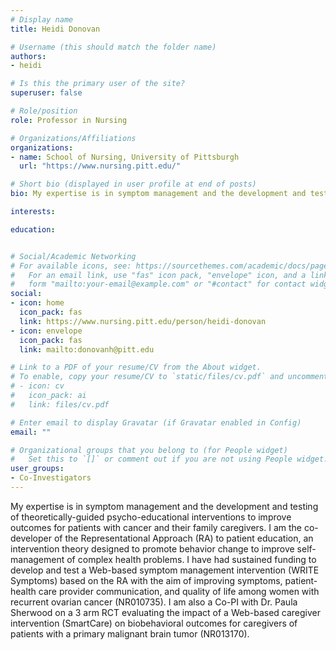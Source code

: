 ```yaml
---
# Display name
title: Heidi Donovan

# Username (this should match the folder name)
authors:
- heidi

# Is this the primary user of the site?
superuser: false

# Role/position
role: Professor in Nursing

# Organizations/Affiliations
organizations:
- name: School of Nursing, University of Pittsburgh
  url: "https://www.nursing.pitt.edu/"

# Short bio (displayed in user profile at end of posts)
bio: My expertise is in symptom management and the development and testing of theoretically-guided psycho-educational interventions to improve outcomes for patients with cancer and their family caregivers.

interests:

education:


# Social/Academic Networking
# For available icons, see: https://sourcethemes.com/academic/docs/page-builder/#icons
#   For an email link, use "fas" icon pack, "envelope" icon, and a link in the
#   form "mailto:your-email@example.com" or "#contact" for contact widget.
social:
- icon: home
  icon_pack: fas
  link: https://www.nursing.pitt.edu/person/heidi-donovan
- icon: envelope
  icon_pack: fas
  link: mailto:donovanh@pitt.edu

# Link to a PDF of your resume/CV from the About widget.
# To enable, copy your resume/CV to `static/files/cv.pdf` and uncomment the lines below.
# - icon: cv
#   icon_pack: ai
#   link: files/cv.pdf

# Enter email to display Gravatar (if Gravatar enabled in Config)
email: ""

# Organizational groups that you belong to (for People widget)
#   Set this to `[]` or comment out if you are not using People widget.
user_groups:
- Co-Investigators
---
```


My expertise is in symptom management and the development and testing of theoretically-guided psycho-educational interventions to improve outcomes for patients with cancer and their family caregivers. I am the co-developer of the Representational Approach (RA) to patient education, an intervention theory designed to promote behavior change to improve self-management of complex health problems. I have had sustained funding to develop and test a Web-based symptom management intervention (WRITE Symptoms) based on the RA with the aim of improving symptoms, patient-health care provider communication, and quality of life among women with recurrent ovarian cancer (NR010735). I am also a Co-PI with Dr. Paula Sherwood on a 3 arm RCT evaluating the impact of a Web-based caregiver intervention (SmartCare) on biobehavioral outcomes for caregivers of patients with a primary malignant brain tumor (NR013170).
